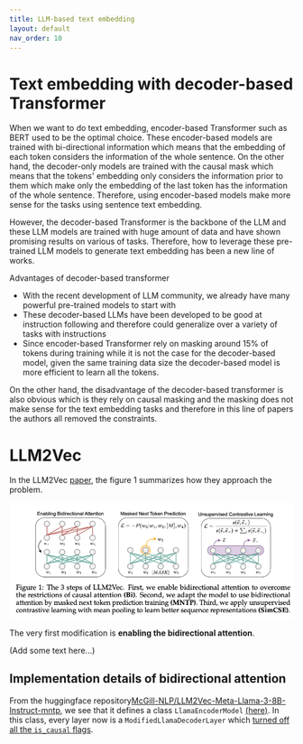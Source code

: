 ```yaml
---
title: LLM-based text embedding
layout: default
nav_order: 10
---
```


# Text embedding with decoder-based Transformer
When we want to do text embedding, encoder-based Transformer such as BERT used to be the optimal choice.
These encoder-based models are trained with bi-directional information which means that the embedding of each token
considers the information of the whole sentence. On the other hand, the decoder-only models are trained with 
the causal mask which means that the tokens' embedding only considers the information prior to them which make only the
embedding of the last token has the information of the whole sentence. Therefore, using encoder-based models make more
sense for the tasks using sentence text embedding.

However, the decoder-based Transformer is the backbone of the LLM and these LLM models are trained with huge amount of
data and have shown promising results on various of tasks. Therefore, how to leverage these pre-trained LLM models to
 generate text embedding has been a new line of works.

Advantages of decoder-based transformer
- With the recent development of LLM community, we already have many powerful pre-trained models to start with
- These decoder-based LLMs have been developed to be good at instruction following and therefore could generalize over a variety of tasks with instructions
- Since encoder-based Transformer rely on masking around 15% of tokens during training while it is not the case for the decoder-based model, given the same training data size the decoder-based model is more efficient to learn all the tokens.


On the other hand, the disadvantage of the decoder-based transformer is also obvious which is they rely on causal masking and the masking does not make sense for the text embedding tasks and therefore in this line of papers the authors all removed the constraints.

# LLM2Vec

In the LLM2Vec [paper](https://arxiv.org/pdf/2404.05961), the figure 1 summarizes how they approach the problem.

![llm2vec_figure1](/docs/ml_misc/llm2vec/images/llm2vec_figure1.png)

The very first modification is **enabling the bidirectional attention**. 

(Add some text here...)


## Implementation details of bidirectional attention
From the huggingface repository[McGill-NLP/LLM2Vec-Meta-Llama-3-8B-Instruct-mntp](https://huggingface.co/McGill-NLP/LLM2Vec-Meta-Llama-3-8B-Instruct-mntp), we see that it defines a class `LlamaEncoderModel` [(here)](https://huggingface.co/McGill-NLP/LLM2Vec-Meta-Llama-3-8B-Instruct-mntp/blob/main/modeling_llama_encoder.py#L54). In this class, every layer now is a `ModifiedLlamaDecoderLayer` which [turned off all the `is_causal` flags](https://huggingface.co/McGill-NLP/LLM2Vec-Meta-Llama-3-8B-Instruct-mntp/blob/main/modeling_llama_encoder.py#L14-L32).



